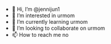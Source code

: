 - 👋 Hi, I’m @jennijun1
- 👀 I’m interested in urmom
- 🌱 I’m currently learning urmom
- 💞️ I’m looking to collaborate on urmom
- 📫 How to reach me no
<!---
jennijun1/jennijun1 is a ✨ special ✨ repository because its `README.md` (this file) appears on your GitHub profile.
You can click the Preview link to take a look at your changes.
--->
